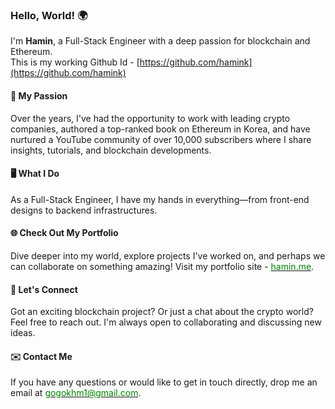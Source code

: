 ### Hello, World! 🌍

I'm **Hamin**, a Full-Stack Engineer with a deep passion for blockchain and Ethereum. 
<br/>
This is my working Github Id - [https://github.com/hamink](https://github.com/hamink)

#### 🚀 My Passion
Over the years, I've had the opportunity to work with leading crypto companies, authored a top-ranked book on Ethereum in Korea, and have nurtured a YouTube community of over 10,000 subscribers where I share insights, tutorials, and blockchain developments.

#### 🖥️ What I Do
As a Full-Stack Engineer, I have my hands in everything—from front-end designs to backend infrastructures.

#### 🌐 Check Out My Portfolio
Dive deeper into my world, explore projects I've worked on, and perhaps we can collaborate on something amazing! Visit my portfolio site - [<span style="color: green;">hamin.me</span>](https://hamin.me).

#### 🤝 Let's Connect
Got an exciting blockchain project? Or just a chat about the crypto world? Feel free to reach out. I'm always open to collaborating and discussing new ideas.

#### ✉️ Contact Me
If you have any questions or would like to get in touch directly, drop me an email at [<span style="color: green;">gogokhm1@gmail.com</span>](mailto:gogokhm1@gmail.com).
